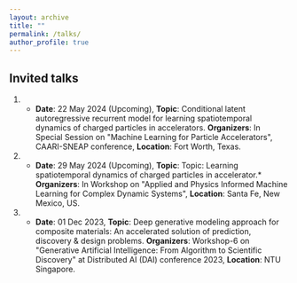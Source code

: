 ```yaml
---
layout: archive
title: ""
permalink: /talks/
author_profile: true
---
```


## Invited talks
1. * **Date**: 22 May 2024 (Upcoming), **Topic**: Conditional latent autoregressive recurrent model for learning spatiotemporal dynamics of charged particles in accelerators. **Organizers**: In Special Session on "Machine Learning for Particle Accelerators", CAARI-SNEAP conference, **Location**: Fort Worth, Texas.
2. * **Date**: 29 May 2024 (Upcoming), **Topic**: Topic: Learning spatiotemporal dynamics of charged particles in accelerator.* **Organizers**: In Workshop on "Applied and Physics Informed Machine Learning for Complex Dynamic Systems", **Location**: Santa Fe, New Mexico, US.
3. * **Date**: 01 Dec 2023, **Topic**: Deep generative modeling approach for composite materials: An accelerated solution of prediction, discovery & design problems. **Organizers**: Workshop-6 on "Generative Artificial Intelligence: From Algorithm to Scientific Discovery" at Distributed AI (DAI) conference 2023, **Location**: NTU Singapore.
